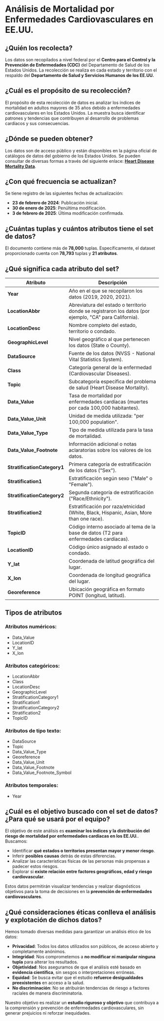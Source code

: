 # Análisis de Mortalidad por Enfermedades Cardiovasculares en EE.UU.

## ¿Quién los recolecta?
Los datos son recopilados a nivel federal por el **Centro para el Control y la Prevención de Enfermedades (CDC)** del Departamento de Salud de los Estados Unidos. La recolección se realiza en cada estado y territorio con el respaldo del **Departamento de Salud y Servicios Humanos de los EE.UU.**

## ¿Cuál es el propósito de su recolección?
El propósito de esta recolección de datos es analizar los índices de mortalidad en adultos mayores de 35 años debido a enfermedades cardiovasculares en los Estados Unidos. La muestra busca identificar patrones y tendencias que contribuyen al desarrollo de problemas cardíacos y sus consecuencias.

## ¿Dónde se pueden obtener?
Los datos son de acceso público y están disponibles en la página oficial de catálogos de datos del gobierno de los Estados Unidos. Se pueden consultar de diversas formas a través del siguiente enlace: **[Heart Disease Mortality Data](https://catalog.data.gov/dataset/heart-disease-mortality-data-among-us-adults-35-by-state-territory-and-county-2019-2021)**.

## ¿Con qué frecuencia se actualizan?
Se tiene registro de las siguientes fechas de actualización:
- **23 de febrero de 2024**: Publicación inicial.
- **30 de enero de 2025**: Penúltima modificación.
- **3 de febrero de 2025**: Última modificación confirmada.

## ¿Cuántas tuplas y cuántos atributos tiene el set de datos?
El documento contiene más de **78,000** tuplas. Específicamente, el dataset proporcionado cuenta con **78,793** tuplas y **21 atributos**.

## ¿Qué significa cada atributo del set?
| Atributo | Descripción |
|----------|------------|
| **Year** | Año en el que se recopilaron los datos (2019, 2020, 2021). |
| **LocationAbbr** | Abreviatura del estado o territorio donde se registraron los datos (por ejemplo, "CA" para California). |
| **LocationDesc** | Nombre completo del estado, territorio o condado. |
| **GeographicLevel** | Nivel geográfico al que pertenecen los datos (State o County). |
| **DataSource** | Fuente de los datos (NVSS - National Vital Statistics System). |
| **Class** | Categoría general de la enfermedad (Cardiovascular Diseases). |
| **Topic** | Subcategoría específica del problema de salud (Heart Disease Mortality). |
| **Data_Value** | Tasa de mortalidad por enfermedades cardíacas (muertes por cada 100,000 habitantes). |
| **Data_Value_Unit** | Unidad de medida utilizada: "per 100,000 population". |
| **Data_Value_Type** | Tipo de medida utilizada para la tasa de mortalidad. |
| **Data_Value_Footnote** | Información adicional o notas aclaratorias sobre los valores de los datos. |
| **StratificationCategory1** | Primera categoría de estratificación de los datos ("Sex"). |
| **Stratification1** | Estratificación según sexo ("Male" o "Female"). |
| **StratificationCategory2** | Segunda categoría de estratificación ("Race/Ethnicity"). |
| **Stratification2** | Estratificación por raza/etnicidad (White, Black, Hispanic, Asian, More than one race). |
| **TopicID** | Código interno asociado al tema de la base de datos (T2 para enfermedades cardíacas). |
| **LocationID** | Código único asignado al estado o condado. |
| **Y_lat** | Coordenada de latitud geográfica del lugar. |
| **X_lon** | Coordenada de longitud geográfica del lugar. |
| **Georeference** | Ubicación geográfica en formato POINT (longitud, latitud). |

## Tipos de atributos
### Atributos numéricos:
- Data_Value
- LocationID
- Y_lat
- X_lon

### Atributos categóricos:
- LocationAbbr
- Class
- LocationDesc
- GeographicLevel
- StratificationCategory1
- Stratification1
- StratificationCategory2
- Stratification2
- TopicID

### Atributos de tipo texto:
- DataSource
- Topic
- Data_Value_Type
- Georeference
- Data_Value_Unit
- Data_Value_Footnote
- Data_Value_Footnote_Symbol

### Atributos temporales:
- Year

## ¿Cuál es el objetivo buscado con el set de datos? ¿Para qué se usará por el equipo?
El objetivo de este análisis es **examinar los índices y la distribución del riesgo de mortalidad por enfermedades cardíacas en los EE.UU.**. Buscamos:
- Identificar **qué estados o territorios presentan mayor y menor riesgo**.
- Inferir **posibles causas** detrás de estas diferencias.
- Analizar las características físicas de las personas más propensas a padecer estos riesgos.
- Explorar si **existe relación entre factores geográficos, edad y riesgo cardiovascular**.

Estos datos permitirán visualizar tendencias y realizar diagnósticos objetivos para la toma de decisiones en la **prevención de enfermedades cardiovasculares**.

## ¿Qué consideraciones éticas conlleva el análisis y explotación de dichos datos?
Hemos tomado diversas medidas para garantizar un análisis ético de los datos:
- **Privacidad**: Todos los datos utilizados son públicos, de acceso abierto y completamente anónimos.
- **Integridad**: Nos comprometemos a **no modificar ni manipular ninguna tupla** para alterar los resultados.
- **Objetividad**: Nos aseguramos de que el análisis esté basado en **evidencia científica**, sin sesgos o interpretaciones erróneas.
- **Equidad**: Se busca evitar que el estudio **refuerce desigualdades preexistentes** en acceso a la salud.
- **No discriminación**: No se atribuirán tendencias de riesgo a factores raciales de manera discriminatoria.

Nuestro objetivo es realizar un **estudio riguroso y objetivo** que contribuya a la comprensión y prevención de enfermedades cardiovasculares, sin generar prejuicios ni reforzar inequidades.
